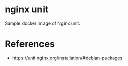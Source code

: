 # nginx unit

Sample docker image of Nginx unit.

# References

- https://unit.nginx.org/installation/#debian-packages
